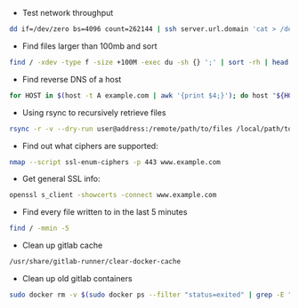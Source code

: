 * Test network throughput
```sh
dd if=/dev/zero bs=4096 count=262144 | ssh server.url.domain 'cat > /dev/null'
```

* Find files larger than 100mb and sort
```sh
find / -xdev -type f -size +100M -exec du -sh {} ';' | sort -rh | head -n50
```

* Find reverse DNS of a host
```sh
for HOST in $(host -t A example.com | awk '{print $4;}'); do host "${HOST}"; done
```

* Using rsync to recursively retrieve files
```sh
rsync -r -v --dry-run user@address:/remote/path/to/files /local/path/to/files
```

* Find out what ciphers are supported:
```sh
nmap --script ssl-enum-ciphers -p 443 www.example.com
```

* Get general SSL info:
```sh
openssl s_client -showcerts -connect www.example.com
```

* Find every file written to in the last 5 minutes
```sh
find / -mmin -5
```

* Clean up gitlab cache
```sh
/usr/share/gitlab-runner/clear-docker-cache
```

* Clean up old gitlab containers
```sh
sudo docker rm -v $(sudo docker ps --filter "status=exited" | grep -E "Exited \([0-9]\) [1-9] months ago" | awk '{print $1}')
```
